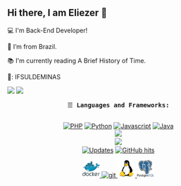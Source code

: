 ## Hi there, I am Eliezer 👋

:computer: I'm Back-End Developer!

:house_with_garden: I’m from Brazil.

:books: I'm currently reading A Brief History of Time.

🏫: IFSULDEMINAS

<a href = "mailto:eliezer.c.alves2015@gmail.com"><img src="https://img.shields.io/badge/-Gmail-%23333?style=for-the-badge&logo=gmail&logoColor=white" target="_blank"></a>
<a href="https://www.linkedin.com/in/eliezer-alves-167064185/" target="_blank"><img src="https://img.shields.io/badge/-LinkedIn-%230077B5?style=for-the-badge&logo=linkedin&logoColor=white" target="_blank"></a>
  
<div align="center">
   <summary> <samp>&#9776; <b>Languages and Frameworks:</b></samp></summary>
   <p align="center">
      <br>     
      <a href="https://github.com/eliezer-alves?tab=repositories&language=php" target="_blank"><img alt="PHP" src="https://img.shields.io/badge/PHP-777BB4?style=for-the-badge&logo=php&logoColor=white"></a>     
      <a href="https://github.com/eliezer-alves?tab=repositories&language=python" target="_blank"><img alt="Python" src="https://img.shields.io/badge/Python-3776AB?style=for-the-badge&logo=python&logoColor=white"></a>     
      <a href="https://github.com/eliezer-alves?tab=repositories&language=javascript" target="_blank"><img alt="Javascript" src="https://img.shields.io/badge/JavaScript-323330?style=for-the-badge&logo=javascript&logoColor=F7DF1E"></a>
    <a href="https://github.com/eliezer-alves?tab=repositories&language=java" target="_blank"><img alt="Java" src="https://img.shields.io/badge/Java-ED8B00?style=for-the-badge&logo=java&logoColor=white"></a>
    <br>
    <img height="180em" src="https://github-readme-stats.vercel.app/api/top-langs/?username=eliezer-alves&layout=compact&langs_count=7&theme=github_dark"/>
     <br>     
    <img src="https://github-readme-stats.vercel.app/api?username=eliezer-alves&theme=midnight-purple&count_private=true&show_icons=true&include_all_commits=true)](https://github.com/anuraghazra/github-readme-stats">
    <br>     
    <a href="https://github.com/eliezer-alves?tab=followers" target="_blank"><img alt="Updates" src="https://img.shields.io/badge/--000000?style=flat-square&logo=RSS&logoColor=white"></a>    
     <a href="https://github.com/eliezer-alves/eliezer-alves" target="_blank"><img alt="GitHub hits" src="https://img.shields.io/github/last-commit/leoreisdias/leoreisdias?label=profile%20updated&style=flat-square"></a>  
  </p>
  <p align="center">    
    <a href="https://www.docker.com/" target="_blank"> <img src="https://raw.githubusercontent.com/devicons/devicon/master/icons/docker/docker-original-wordmark.svg" alt="docker" width="40" height="40"/> </a>     
    <a href="https://git-scm.com/" target="_blank"> <img src="https://www.vectorlogo.zone/logos/git-scm/git-scm-icon.svg" alt="git" width="40" height="40"/> </a>
    <a href="https://www.linux.org/" target="_blank"> <img src="https://raw.githubusercontent.com/devicons/devicon/master/icons/linux/linux-original.svg" alt="linux" width="40" height="40"/> </a>    
    <a href="https://www.postgresql.org" target="_blank"> <img src="https://raw.githubusercontent.com/devicons/devicon/master/icons/postgresql/postgresql-original-wordmark.svg" alt="postgresql" width="40" height="40"/>
    </a>  
  </p>
</div>

 <div>
  <!-- <a href="https://github.com/eliezer-alves">
  <img height="180em" src="https://github-readme-stats.vercel.app/api?username=eliezer-alves&show_icons=true&theme=github_dark&include_all_commits=true&count_private=true"/>
  <img height="180em" src="https://github-readme-stats.vercel.app/api/top-langs/?username=eliezer-alves&layout=compact&langs_count=7&theme=github_dark"/>
</div> -->
